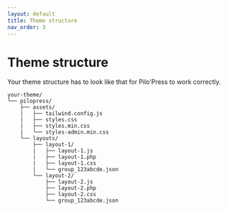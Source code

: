 ```yaml
---
layout: default
title: Theme structure
nav_order: 3
---
```


# Theme structure

Your theme structure has to look like that for Pilo'Press to work correctly.

```text
your-theme/
└── pilopress/
    ├── assets/
    |   ├── tailwind.config.js
    |   ├── styles.css
    |   ├── styles.min.css
    |   └── styles-admin.min.css
    └── layouts/
        ├── layout-1/
        |   ├── layout-1.js
        |   ├── layout-1.php
        |   ├── layout-1.css
        |   └── group_123abcde.json
        └── layout-2/
            ├── layout-2.js
            ├── layout-2.php
            ├── layout-2.css
            └── group_123abcde.json
```
